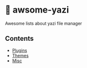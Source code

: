 # 🪿 awsome-yazi
Awesome lists about yazi file manager

## Contents

- [Plugins](#plugins)
- [Themes](#themes)
- [Misc](#misc)
